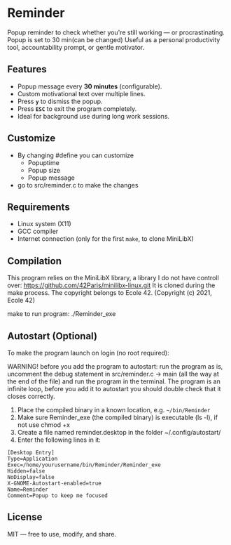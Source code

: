 # Reminder
Popup reminder to check whether you're still working — or procrastinating. Popup is set to 30 min(can be changed)  Useful as a personal productivity tool, accountability prompt, or gentle motivator.

Features
-----------
- Popup message every **30 minutes** (configurable).
- Custom motivational text over multiple lines.
- Press **`y`** to dismiss the popup.
- Press **`ESC`** to exit the program completely.
- Ideal for background use during long work sessions.

Customize
---------------
- By changing #define you can customize
    - Popuptime
    - Popup size
    - Popup message
- go to src/reminder.c to make the changes

Requirements
---------------
- Linux system (X11)
- GCC compiler
- Internet connection (only for the first `make`, to clone MiniLibX)

Compilation
--------------
This program relies on the MiniLibX library, a library I do not have controll over:
https://github.com/42Paris/minilibx-linux.git
It is cloned during the make process. The copyright belongs to Ecole 42.
(Copyright (c) 2021, Ecole 42)

make
to run program: ./Reminder_exe

Autostart (Optional)
-----------------------
To make the program launch on login (no root required):

WARNING!
before you add the program to autostart:
run the program as is, uncomment the debug statement in src/reminder.c -> main (all the way at the end of the file)
and run the program in the terminal. The program is an infinite loop, before you add it to autostart you should double check that
it closes correctly.

1. Place the compiled binary in a known location, e.g. `~/bin/Reminder`
2. Make sure Reminder_exe (the compiled binary) is executable (ls -l), if not use chmod +x
3. Create a file named reminder.desktop in the folder ~/.config/autostart/
4. Enter the following lines in it:

```
[Desktop Entry]
Type=Application
Exec=/home/yourusername/bin/Reminder/Reminder_exe
Hidden=false
NoDisplay=false
X-GNOME-Autostart-enabled=true
Name=Reminder
Comment=Popup to keep me focused
```

License
----------
MIT — free to use, modify, and share.

